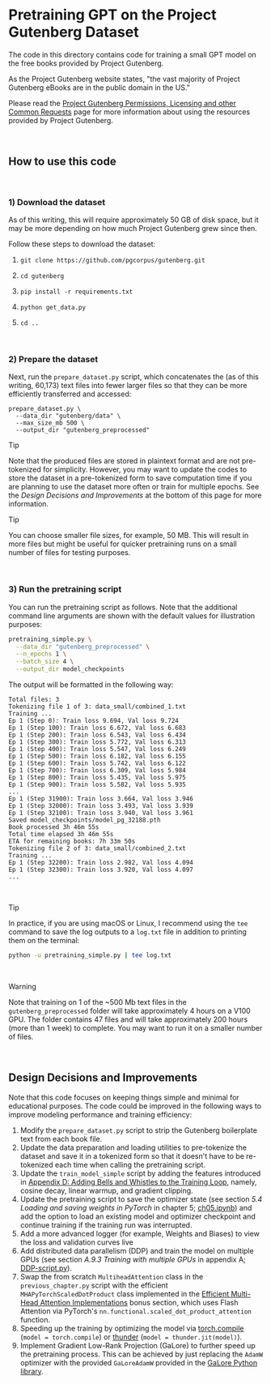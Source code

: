 # Pretraining GPT on the Project Gutenberg Dataset

The code in this directory contains code for training a small GPT model on the free books provided by Project Gutenberg.

As the Project Gutenberg website states, "the vast majority of Project Gutenberg eBooks are in the public domain in the US." 

Please read the [Project Gutenberg Permissions, Licensing and other Common Requests](https://www.gutenberg.org/policy/permission.html) page for more information about using the resources provided by Project Gutenberg. 

&nbsp;
## How to use this code

&nbsp;

### 1) Download the dataset

As of this writing, this will require approximately 50 GB of disk space, but it may be more depending on how much Project Gutenberg grew since then.

Follow these steps to download the dataset:


1. `git clone https://github.com/pgcorpus/gutenberg.git`

2. `cd gutenberg`

3. `pip install -r requirements.txt`

4. `python get_data.py`

5. `cd ..`

&nbsp;
### 2) Prepare the dataset

Next, run the `prepare_dataset.py` script, which concatenates the (as of this writing, 60,173) text files into fewer larger files so that they can be more efficiently transferred and accessed:

```
prepare_dataset.py \
  --data_dir "gutenberg/data" \
  --max_size_mb 500 \
  --output_dir "gutenberg_preprocessed"
```

> [!TIP] 
> Note that the produced files are stored in plaintext format and are not pre-tokenized for simplicity. However, you may want to update the codes to store the dataset in a pre-tokenized form to save computation time if you are planning to use the dataset more often or train for multiple epochs. See the *Design Decisions and Improvements* at the bottom of this page for more information.

> [!TIP]
> You can choose smaller file sizes, for example, 50 MB. This will result in more files but might be useful for quicker pretraining runs on a small number of files for testing purposes.


&nbsp;
### 3) Run the pretraining script

You can run the pretraining script as follows. Note that the additional command line arguments are shown with the default values for illustration purposes:

```bash
pretraining_simple.py \
  --data_dir "gutenberg_preprocessed" \
  --n_epochs 1 \
  --batch_size 4 \
  --output_dir model_checkpoints
```

The output will be formatted in the following way:

```
Total files: 3
Tokenizing file 1 of 3: data_small/combined_1.txt
Training ...
Ep 1 (Step 0): Train loss 9.694, Val loss 9.724
Ep 1 (Step 100): Train loss 6.672, Val loss 6.683
Ep 1 (Step 200): Train loss 6.543, Val loss 6.434
Ep 1 (Step 300): Train loss 5.772, Val loss 6.313
Ep 1 (Step 400): Train loss 5.547, Val loss 6.249
Ep 1 (Step 500): Train loss 6.182, Val loss 6.155
Ep 1 (Step 600): Train loss 5.742, Val loss 6.122
Ep 1 (Step 700): Train loss 6.309, Val loss 5.984
Ep 1 (Step 800): Train loss 5.435, Val loss 5.975
Ep 1 (Step 900): Train loss 5.582, Val loss 5.935
...
Ep 1 (Step 31900): Train loss 3.664, Val loss 3.946
Ep 1 (Step 32000): Train loss 3.493, Val loss 3.939
Ep 1 (Step 32100): Train loss 3.940, Val loss 3.961
Saved model_checkpoints/model_pg_32188.pth
Book processed 3h 46m 55s 
Total time elapsed 3h 46m 55s 
ETA for remaining books: 7h 33m 50s
Tokenizing file 2 of 3: data_small/combined_2.txt
Training ...
Ep 1 (Step 32200): Train loss 2.982, Val loss 4.094
Ep 1 (Step 32300): Train loss 3.920, Val loss 4.097
...
```


&nbsp;
> [!TIP] 
> In practice, if you are using macOS or Linux, I recommend using the `tee` command to save the log outputs to a `log.txt` file in addition to printing them on the terminal:

```bash
python -u pretraining_simple.py | tee log.txt
```

&nbsp;
> [!WARNING]  
> Note that training on 1 of the ~500 Mb text files in the `gutenberg_preprocessed` folder will take approximately 4 hours on a V100 GPU. 
> The folder contains 47 files and will take approximately 200 hours (more than 1 week) to complete. You may want to run it on a smaller number of files.


&nbsp;
## Design Decisions and Improvements

Note that this code focuses on keeping things simple and minimal for educational purposes. The code could be improved in the following ways to improve modeling performance and training efficiency:

1. Modify the `prepare_dataset.py` script to strip the Gutenberg boilerplate text from each book file.
2. Update the data preparation and loading utilities to pre-tokenize the dataset and save it in a tokenized form so that it doesn't have to be re-tokenized each time when calling the pretraining script.
3. Update the `train_model_simple` script by adding the features introduced in [Appendix D: Adding Bells and Whistles to the Training Loop](../../appendix-D/01_main-chapter-code/appendix-D.ipynb), namely, cosine decay, linear warmup, and gradient clipping.
4. Update the pretraining script to save the optimizer state (see section *5.4 Loading and saving weights in PyTorch* in chapter 5; [ch05.ipynb](../../ch05/01_main-chapter-code/ch05.ipynb)) and add the option to load an existing model and optimizer checkpoint and continue training if the training run was interrupted.
5. Add a more advanced logger (for example, Weights and Biases) to view the loss and validation curves live
6. Add distributed data parallelism (DDP) and train the model on multiple GPUs (see section *A.9.3 Training with multiple GPUs* in appendix A; [DDP-script.py](../../appendix-A/03_main-chapter-code/DDP-script.py)).
7. Swap the from scratch `MultiheadAttention` class in the `previous_chapter.py` script with the efficient `MHAPyTorchScaledDotProduct` class implemented in the [Efficient Multi-Head Attention Implementations](../../ch03/02_bonus_efficient-multihead-attention/mha-implementations.ipynb) bonus section, which uses Flash Attention via PyTorch's `nn.functional.scaled_dot_product_attention` function.
8. Speeding up the training by optimizing the model via [torch.compile](https://pytorch.org/tutorials/intermediate/torch_compile_tutorial.html) (`model = torch.compile`) or [thunder](https://github.com/Lightning-AI/lightning-thunder) (`model = thunder.jit(model)`).
9. Implement Gradient Low-Rank Projection (GaLore) to further speed up the pretraining process. This can be achieved by just replacing the `AdamW` optimizer with the provided `GaLoreAdamW` provided in the [GaLore Python library](https://github.com/jiaweizzhao/GaLore).